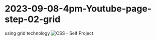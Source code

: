 # 2023-09-08-4pm-Youtube-page-step-02-grid
using grid technology 
![CSS - Self Project](https://github.com/ravinath93/2023-09-08-4pm-Youtube-page-step-02-grid/assets/143611757/57be7f29-fb60-4adb-b94b-960155c6c3ca)
